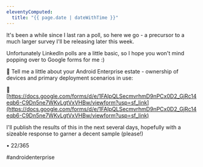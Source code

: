 ```yaml
---
eleventyComputed:
  title: "{{ page.date | dateWithTime }}"
---
```

It's been a while since I last ran a poll, so here we go - a precursor to a much larger survey I'll be releasing later this week.

Unfortunately LinkedIn polls are a little basic, so I hope you won't mind popping over to Google forms for me :)

📣 Tell me a little about your Android Enterprise estate - ownership of devices and primary deployment scenarios in use:

🔗 [https://docs.google.com/forms/d/e/1FAIpQLSecmvrhmD9nPCx0D2_GjRc14eqb6-C9Dn5ne7WKvLgtVxVHBw/viewform?usp=sf_link](https://docs.google.com/forms/d/e/1FAIpQLSecmvrhmD9nPCx0D2_GjRc14eqb6-C9Dn5ne7WKvLgtVxVHBw/viewform?usp=sf_link)

I'll publish the results of this in the next several days, hopefully with a sizeable response to garner a decent sample (please!)

• 22/365

#androidenterprise